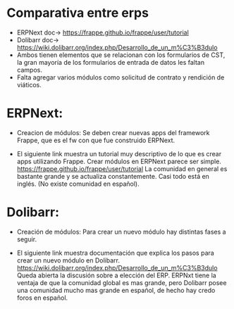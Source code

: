 # Comparativa entre erps

- ERPNext doc-> https://frappe.github.io/frappe/user/tutorial
- Dolibarr doc-> https://wiki.dolibarr.org/index.php/Desarrollo_de_un_m%C3%B3dulo
- Ambos tienen elementos que se relacionan con los formularios de CST, la gran mayoría de los formularios de entrada de datos les faltan campos.
- Falta agregar varios módulos como solicitud de contrato y rendición de viáticos.

# ERPNext:

- Creacion de módulos:
Se deben crear nuevas apps del framework Frappe, que es el fw con que fue construido ERPNext.

- El siguiente link muestra un tutorial muy descriptivo de lo que es crear apps utilizando Frappe.
Crear módulos en ERPNext parece ser simple.
https://frappe.github.io/frappe/user/tutorial
La comunidad en general es bastante grande y se actualiza constantemente. Casi todo está en inglés. (No existe comunidad en español).

# Dolibarr:
- Creación de módulos:
Para crear un nuevo módulo hay distintas fases a seguir. 

- El siguiente link muestra documentación que explica los pasos para crear un nuevo módulo en Dolibarr.
https://wiki.dolibarr.org/index.php/Desarrollo_de_un_m%C3%B3dulo
Queda abierta la discusión sobre a elección del ERP.
ERPNxt tiene la ventaja de que la comunidad global es mas grande, pero Dolibarr posee una comunidad mucho mas grande en español, de hecho hay credo foros en español.
